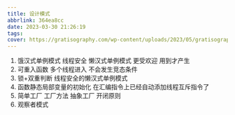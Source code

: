 ```yaml
---
title: 设计模式
abbrlink: 364ea8cc
date: 2023-03-30 21:26:19
tags:
cover: https://gratisography.com/wp-content/uploads/2023/05/gratisography-professor-wild-hair-free-stock-photo-1170x780.jpg
---
```

1. 饿汉式单例模式 线程安全 懒汉式单例模式 更受欢迎 用到才产生
2. 可重入函数 多个线程进入 不会发生竞态条件
3. 锁+双重判断 线程安全的懒汉式单例模式
4. 函数静态局部变量的初始化 在汇编指令上已经自动添加线程互斥指令了
5. 简单工厂 工厂方法 抽象工厂 开闭原则
6. 观察者模式